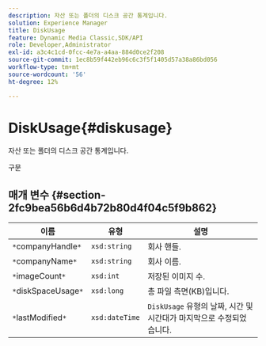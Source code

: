 ```yaml
---
description: 자산 또는 폴더의 디스크 공간 통계입니다.
solution: Experience Manager
title: DiskUsage
feature: Dynamic Media Classic,SDK/API
role: Developer,Administrator
exl-id: a3c4c1cd-0fcc-4e7a-a4aa-884d0ce2f208
source-git-commit: 1ec8b59f442eb96c6c3f5f1405d57a38a86bd056
workflow-type: tm+mt
source-wordcount: '56'
ht-degree: 12%

---
```


# DiskUsage{#diskusage}

자산 또는 폴더의 디스크 공간 통계입니다.

구문

## 매개 변수 {#section-2fc9bea56b6d4b72b80d4f04c5f9b862}

| 이름 | 유형 | 설명 |
|---|---|---|
| `*`companyHandle`*` | `xsd:string` | 회사 핸들. |
| `*`companyName`*` | `xsd:string` | 회사 이름. |
| `*`imageCount`*` | `xsd:int` | 저장된 이미지 수. |
| `*`diskSpaceUsage`*` | `xsd:long` | 총 파일 측면(KB)입니다. |
| `*`lastModified`*` | `xsd:dateTime` | `DiskUsage` 유형의 날짜, 시간 및 시간대가 마지막으로 수정되었습니다. |
